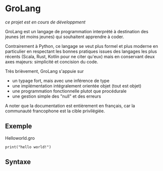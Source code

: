 # GroLang

*ce projet est en cours de développment*

GroLang est un langage de programmation interprété à destination des jeunes (et moins jeunes) qui souhaitent apprendre à coder.

Contrairement à Python, ce langage se veut plus formel et plus moderne en particulier en respectant les bonnes pratiques issues des
langages les plus récents (Scala, Rust, Kotlin pour ne citer qu'eux) mais en conservant deux axes majeurs: simplicité et concision du code.

Très brièvement, GroLang s'appuie sur
* un typage fort, mais avec une inférence de type
* une implémentation intégralement orientée objet (tout est objet)
* une programmation fonctionnelle plutot que procédurale 
* une gestion simple des "null" et des erreurs 

A noter que la documentation est entièrement en français, car la communauté francophone est la cible privilégiée.

## Exemple

Helloworld.gro
```
print("hello world!")
```

## Syntaxe

